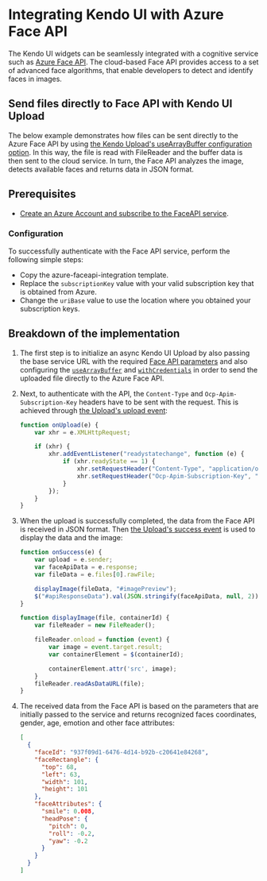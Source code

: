 # Integrating Kendo UI with Azure Face API

The Kendo UI widgets can be seamlessly integrated with a cognitive service such as [Azure Face API](https://azure.microsoft.com/en-us/services/cognitive-services/face/). The cloud-based Face API provides access to a set of advanced face algorithms, that enable developers to detect and identify faces in images.

## Send files directly to Face API with Kendo UI Upload

The below example demonstrates how files can be sent directly to the Azure Face API by using [the Kendo Upload's useArrayBuffer configuration option](https://docs.telerik.com/kendo-ui/api/javascript/ui/upload/configuration/async.usearraybuffer). In this way, the file is read with FileReader and the buffer data is then sent to the cloud service. In turn, the Face API analyzes the image, detects available faces and returns data in JSON format.

## Prerequisites

* [Create an Azure Account and subscribe to the FaceAPI service](https://azure.microsoft.com/en-us/services/cognitive-services/face/).

### Configuration

To successfully authenticate with the Face API service, perform the following simple steps:

* Copy the azure-faceapi-integration template.
* Replace the `subscriptionKey` value with your valid subscription key that is obtained from Azure.
* Change the `uriBase` value to use the location where you obtained your subscription keys.

## Breakdown of the implementation

1. The first step is to initialize an async Kendo UI Upload by also passing the base service URL with the required [Face API parameters](https://westcentralus.dev.cognitive.microsoft.com/docs/services/563879b61984550e40cbbe8d/operations/563879b61984550f30395236) and also configuring the [`useArrayBuffer`](https://docs.telerik.com/kendo-ui/api/javascript/ui/upload/configuration/async.usearraybuffer) and [`withCredentials`](https://docs.telerik.com/kendo-ui/api/javascript/ui/upload/configuration/async.withcredentials) in order to send the uploaded file directly to the Azure Face API.

2. Next, to authenticate with the API, the `Content-Type` and `Ocp-Apim-Subscription-Key` headers have to be sent with the request. This is achieved through [the Upload's upload event](https://docs.telerik.com/kendo-ui/api/javascript/ui/upload/events/upload):
    ```js
    function onUpload(e) {
        var xhr = e.XMLHttpRequest;

        if (xhr) {
            xhr.addEventListener("readystatechange", function (e) {
                if (xhr.readyState == 1) {
                    xhr.setRequestHeader("Content-Type", "application/octet-stream");
                    xhr.setRequestHeader("Ocp-Apim-Subscription-Key", "subscriptionKey");
                }
            });
        }
    }
    ```

3. When the upload is successfully completed, the data from the Face API is received in JSON format. Then [the Upload's success event](https://docs.telerik.com/kendo-ui/api/javascript/ui/upload/events/success) is used to display the data and the image:
    ```js
    function onSuccess(e) {
        var upload = e.sender;
        var faceApiData = e.response;
        var fileData = e.files[0].rawFile;

        displayImage(fileData, "#imagePreview");
        $("#apiResponseData").val(JSON.stringify(faceApiData, null, 2));
    }

    function displayImage(file, containerId) {
        var fileReader = new FileReader();

        fileReader.onload = function (event) {
            var image = event.target.result;
            var containerElement = $(containerId);

            containerElement.attr('src', image);
        }
        fileReader.readAsDataURL(file);
    }
    ```

4. The received data from the Face API is based on the parameters that are initially passed to the service and returns recognized faces coordinates, gender, age, emotion and other face attributes:
    ```json
    [
      {
        "faceId": "937f09d1-6476-4d14-b92b-c20641e84268",
        "faceRectangle": {
          "top": 68,
          "left": 63,
          "width": 101,
          "height": 101
        },
        "faceAttributes": {
          "smile": 0.008,
          "headPose": {
            "pitch": 0,
            "roll": -0.2,
            "yaw": -0.2
          }
        }
      }
    ]
    ```